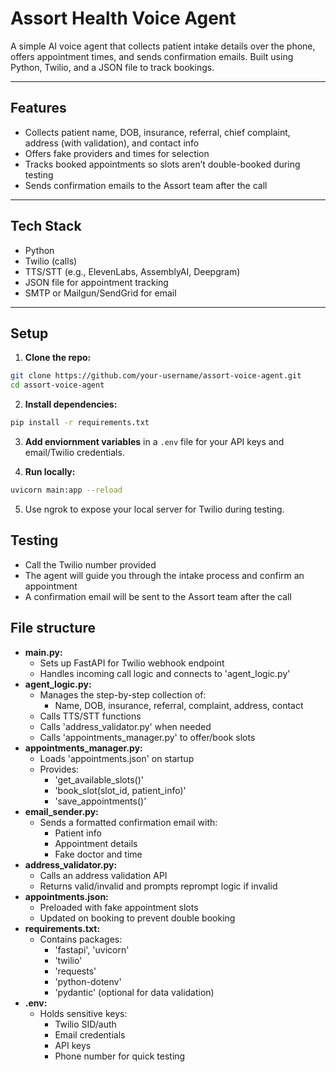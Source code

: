 # Assort Health Voice Agent

A simple AI voice agent that collects patient intake details over the phone, offers appointment times, and sends confirmation emails. Built using Python, Twilio, and a JSON file to track bookings.

---

## Features

- Collects patient name, DOB, insurance, referral, chief complaint, address (with validation), and contact info
- Offers fake providers and times for selection
- Tracks booked appointments so slots aren’t double-booked during testing
- Sends confirmation emails to the Assort team after the call

---

## Tech Stack

- Python
- Twilio (calls)
- TTS/STT (e.g., ElevenLabs, AssemblyAI, Deepgram)
- JSON file for appointment tracking
- SMTP or Mailgun/SendGrid for email

---

## Setup

1. **Clone the repo:**
```bash
git clone https://github.com/your-username/assort-voice-agent.git
cd assort-voice-agent
```

2. **Install dependencies:**
```bash
pip install -r requirements.txt
```

3. **Add enviornment variables** in a `.env` file for your API keys and email/Twilio credentials.

4. **Run locally:**
```bash
uvicorn main:app --reload
```

5. Use ngrok to expose your local server for Twilio during testing.


## Testing
- Call the Twilio number provided
- The agent will guide you through the intake process and confirm an appointment
- A confirmation email will be sent to the Assort team after the call


## File structure
- **main.py:**
    - Sets up FastAPI for Twilio webhook endpoint
    - Handles incoming call logic and connects to 'agent_logic.py'
- **agent_logic.py:**
    - Manages the step-by-step collection of:
        - Name, DOB, insurance, referral, complaint, address, contact
    - Calls TTS/STT functions
    - Calls 'address_validator.py' when needed
    - Calls 'appointments_manager.py' to offer/book slots
- **appointments_manager.py:**
    - Loads 'appointments.json' on startup
    - Provides:
        - 'get_available_slots()'
        - 'book_slot(slot_id, patient_info)'
        - 'save_appointments()'
- **email_sender.py:**
    - Sends a formatted confirmation email with:
        - Patient info
        - Appointment details
        - Fake doctor and time
- **address_validator.py:**
    - Calls an address validation API
    - Returns valid/invalid and prompts reprompt logic if invalid
- **appointments.json:**
    - Preloaded with fake appointment slots
    - Updated on booking to prevent double booking
- **requirements.txt:**
    - Contains packages:
        - 'fastapi', 'uvicorn'
        - 'twilio'
        - 'requests'
        - 'python-dotenv'
        - 'pydantic' (optional for data validation)
- **.env:**
    - Holds sensitive keys:
        - Twilio SID/auth
        - Email credentials
        - API keys
        - Phone number for quick testing